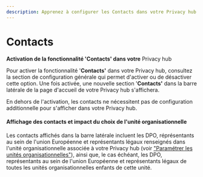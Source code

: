 ```yaml
---
description: Apprenez à configurer les Contacts dans votre Privacy hub
---
```


# Contacts

**Activation de la fonctionnalité 'Contacts' dans votre** Privacy hub

Pour activer la fonctionnalité '**Contacts'** dans votre Privacy hub, consultez la section de configuration générale qui permet d'activer ou de désactiver cette option. Une fois activée, une nouvelle section '**Contacts'** dans la barre latérale de la page d'accueil de votre Privacy hub s'affichera.

En dehors de l'activation, les contacts ne nécessitent pas de configuration additionnelle pour s'afficher dans votre Privacy hub.

#### Affichage des contacts et impact du choix de l'unité organisationnelle

Les contacts affichés dans la barre latérale incluent les DPO, réprésentants au sein de l'union Européenne et représentants légaux renseignés dans l'unité organisationnelle associée à votre Privacy hub (voir ["Paramétrer les unités organisationnelles"](../../../commencer/commencer/creer-et-parametrer-des-entites-et-departements.md)), ainsi que, le cas échéant, les DPO, représentants au sein de l'union Européenne et représentants légaux de toutes les unités organisationnelles enfants de cette unité.
